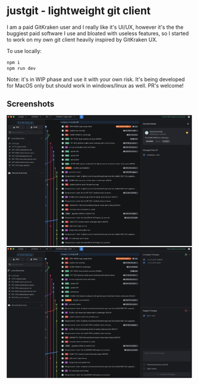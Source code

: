 # justgit - lightweight git client

I am a paid GitKraken user and I really like it's UI/UX, however it's the the buggiest paid software I use and bloated with useless features, so I started to work on my own git client heavily inspired by GitKraken UX.

To use locally:

```
npm i
npm run dev
```

Note: it's in WIP phase and use it with your own risk. It's being developed for MacOS only but should work in windows/linux as well. PR's welcome!

## Screenshots
![JustGit Screenshot](screenshots/1.png)
![JustGit Screenshot](screenshots/2.png)
